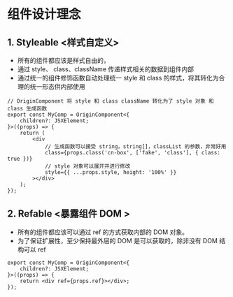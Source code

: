 # 组件设计理念

## 1. Styleable <样式自定义>

-   所有的组件都应该是样式自由的，
-   通过 style、 class、className 传递样式相关的数据到组件内部
-   通过统一的组件修饰函数自动处理统一 style 和 class 的样式，将其转化为合理的统一形态供内部使用

```tsx
// OriginComponent 将 style 和 class className 转化为了 style 对象 和 class 生成函数
export const MyComp = OriginComponent<{
    children?: JSXElement;
}>((props) => {
    return (
        <div
            // 生成函数可以接受 string，string[]，classList 的参数，非常好用
            class={props.class('cn-box', ['fake', 'class'], { class: true })}
            // style 对象可以展开并进行修改
            style={{ ...props.style, height: '100%' }}
        ></div>
    );
});
```

## 2. Refable <暴露组件 DOM >

-   所有的组件都应该可以通过 ref 的方式获取内部的 DOM 对象。
-   为了保证扩展性，至少保持最外层的 DOM 是可以获取的，除非没有 DOM 结构可以 ref

```tsx
export const MyComp = OriginComponent<{
    children?: JSXElement;
}>((props) => {
    return <div ref={props.ref}></div>;
});
```
